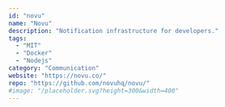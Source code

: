 ```yaml
---
id: "novu"
name: "Novu"
description: "Notification infrastructure for developers."
tags:
  - "MIT"
  - "Docker"
  - "Nodejs"
category: "Communication"
website: "https://novu.co/"
repo: "https://github.com/novuhq/novu/"
#image: "/placeholder.svg?height=300&width=400"
---
```


